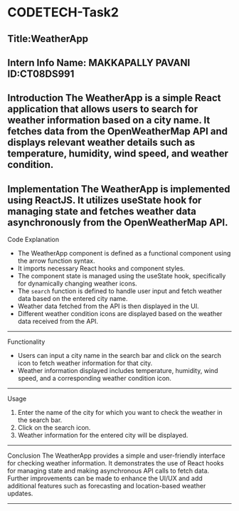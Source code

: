 # CODETECH-Task2

Title:WeatherApp
---------------------------------------------------------------------------------------------------------------------------------
Intern Info
Name: MAKKAPALLY PAVANI
ID:CT08DS991
---------------------------------------------------------------------------------------------------------------------------------
Introduction
The WeatherApp is a simple React application that allows users to search for weather information based on a city name. It fetches data from the OpenWeatherMap API and displays relevant weather details such as temperature, humidity, wind speed, and weather condition.
---------------------------------------------------------------------------------------------------------------------------------
Implementation
The WeatherApp is implemented using ReactJS. It utilizes useState hook for managing state and fetches weather data asynchronously from the OpenWeatherMap API.
---------------------------------------------------------------------------------------------------------------------------------
Code Explanation
- The WeatherApp component is defined as a functional component using the arrow function syntax.
- It imports necessary React hooks and component styles.
- The component state is managed using the useState hook, specifically for dynamically changing weather icons.
- The `search` function is defined to handle user input and fetch weather data based on the entered city name.
- Weather data fetched from the API is then displayed in the UI.
- Different weather condition icons are displayed based on the weather data received from the API.
---------------------------------------------------------------------------------------------------------------------------------
Functionality
- Users can input a city name in the search bar and click on the search icon to fetch weather information for that city.
- Weather information displayed includes temperature, humidity, wind speed, and a corresponding weather condition icon.
---------------------------------------------------------------------------------------------------------------------------------
Usage
1. Enter the name of the city for which you want to check the weather in the search bar.
2. Click on the search icon.
3. Weather information for the entered city will be displayed.
---------------------------------------------------------------------------------------------------------------------------------
Conclusion
The WeatherApp provides a simple and user-friendly interface for checking weather information. It demonstrates the use of React hooks for managing state and making asynchronous API calls to fetch data. Further improvements can be made to enhance the UI/UX and add additional features such as forecasting and location-based weather updates.

---------------------------------------------------------------------------------------------------------------------------------

